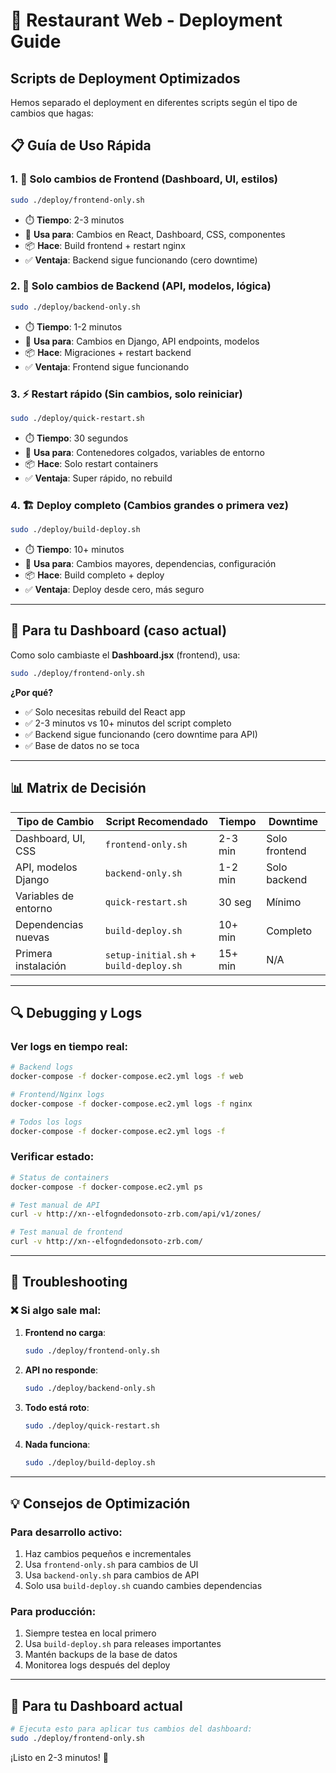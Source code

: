 # 🚀 Restaurant Web - Deployment Guide

## Scripts de Deployment Optimizados

Hemos separado el deployment en diferentes scripts según el tipo de cambios que hagas:

## 📋 **Guía de Uso Rápida**

### 1. 🎨 **Solo cambios de Frontend** (Dashboard, UI, estilos)
```bash
sudo ./deploy/frontend-only.sh
```
- ⏱️ **Tiempo**: 2-3 minutos
- 🔧 **Usa para**: Cambios en React, Dashboard, CSS, componentes
- 📦 **Hace**: Build frontend + restart nginx
- ✅ **Ventaja**: Backend sigue funcionando (cero downtime)

### 2. 🔧 **Solo cambios de Backend** (API, modelos, lógica)
```bash
sudo ./deploy/backend-only.sh
```
- ⏱️ **Tiempo**: 1-2 minutos  
- 🔧 **Usa para**: Cambios en Django, API endpoints, modelos
- 📦 **Hace**: Migraciones + restart backend
- ✅ **Ventaja**: Frontend sigue funcionando

### 3. ⚡ **Restart rápido** (Sin cambios, solo reiniciar)
```bash
sudo ./deploy/quick-restart.sh
```
- ⏱️ **Tiempo**: 30 segundos
- 🔧 **Usa para**: Contenedores colgados, variables de entorno
- 📦 **Hace**: Solo restart containers
- ✅ **Ventaja**: Super rápido, no rebuild

### 4. 🏗️ **Deploy completo** (Cambios grandes o primera vez)
```bash
sudo ./deploy/build-deploy.sh
```
- ⏱️ **Tiempo**: 10+ minutos
- 🔧 **Usa para**: Cambios mayores, dependencias, configuración
- 📦 **Hace**: Build completo + deploy
- ✅ **Ventaja**: Deploy desde cero, más seguro

---

## 🎯 **Para tu Dashboard (caso actual)**

Como solo cambiaste el **Dashboard.jsx** (frontend), usa:

```bash
sudo ./deploy/frontend-only.sh
```

**¿Por qué?**
- ✅ Solo necesitas rebuild del React app
- ✅ 2-3 minutos vs 10+ minutos del script completo
- ✅ Backend sigue funcionando (cero downtime para API)
- ✅ Base de datos no se toca

---

## 📊 **Matrix de Decisión**

| Tipo de Cambio | Script Recomendado | Tiempo | Downtime |
|---|---|---|---|
| Dashboard, UI, CSS | `frontend-only.sh` | 2-3 min | Solo frontend |
| API, modelos Django | `backend-only.sh` | 1-2 min | Solo backend |
| Variables de entorno | `quick-restart.sh` | 30 seg | Mínimo |
| Dependencias nuevas | `build-deploy.sh` | 10+ min | Completo |
| Primera instalación | `setup-initial.sh` + `build-deploy.sh` | 15+ min | N/A |

---

## 🔍 **Debugging y Logs**

### Ver logs en tiempo real:
```bash
# Backend logs
docker-compose -f docker-compose.ec2.yml logs -f web

# Frontend/Nginx logs  
docker-compose -f docker-compose.ec2.yml logs -f nginx

# Todos los logs
docker-compose -f docker-compose.ec2.yml logs -f
```

### Verificar estado:
```bash
# Status de containers
docker-compose -f docker-compose.ec2.yml ps

# Test manual de API
curl -v http://xn--elfogndedonsoto-zrb.com/api/v1/zones/

# Test manual de frontend
curl -v http://xn--elfogndedonsoto-zrb.com/
```

---

## 🚨 **Troubleshooting**

### ❌ Si algo sale mal:

1. **Frontend no carga**:
   ```bash
   sudo ./deploy/frontend-only.sh
   ```

2. **API no responde**:
   ```bash
   sudo ./deploy/backend-only.sh
   ```

3. **Todo está roto**:
   ```bash
   sudo ./deploy/quick-restart.sh
   ```

4. **Nada funciona**:
   ```bash
   sudo ./deploy/build-deploy.sh
   ```

---

## 💡 **Consejos de Optimización**

### Para desarrollo activo:
1. Haz cambios pequeños e incrementales
2. Usa `frontend-only.sh` para cambios de UI
3. Usa `backend-only.sh` para cambios de API
4. Solo usa `build-deploy.sh` cuando cambies dependencias

### Para producción:
1. Siempre testea en local primero
2. Usa `build-deploy.sh` para releases importantes
3. Mantén backups de la base de datos
4. Monitorea logs después del deploy

---

## 🎉 **Para tu Dashboard actual**

```bash
# Ejecuta esto para aplicar tus cambios del dashboard:
sudo ./deploy/frontend-only.sh
```

¡Listo en 2-3 minutos! 🚀
